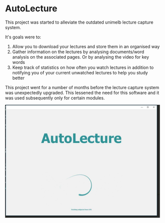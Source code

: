 # AutoLecture
This project was started to alleviate the outdated unimelb lecture capture system.

It's goals were to:
1. Allow you to download your lectures and store them in an organised way
2. Gather information on the lectures by analysing documents/word analysis on the associated pages. Or by analysing the video for key words
3. Keep track of statistics on how often you watch lectures in addition to notifying you of your current unwatched lectures to help you study better

This project went for a number of months before the lecture capture system was unexpectedly upgraded. This lessened the need for this software and it was used subsequently only for certain modules.

![Image of Yaktocat](https://github.com/caelan-a/AutoLecture/blob/master/autolec.jpg)



